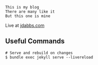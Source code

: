```
This is my blog
There are many like it
But this one is mine
```

Live at [jdabbs.com](http://jdabbs.com)

## Useful Commands

    # Serve and rebuild on changes
    $ bundle exec jekyll serve --livereload
